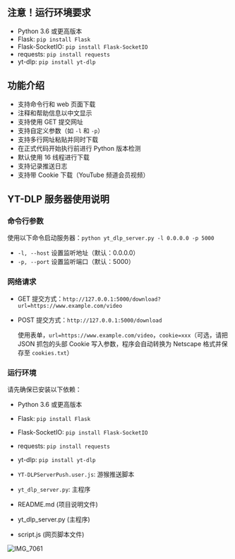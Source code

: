 ## 注意！运行环境要求
- Python 3.6 或更高版本
- Flask: `pip install Flask`
- Flask-SocketIO: `pip install Flask-SocketIO`
- requests: `pip install requests`
- yt-dlp: `pip install yt-dlp`

## 功能介绍
- 支持命令行和 web 页面下载
- 注释和帮助信息以中文显示
- 支持使用 GET 提交网址
- 支持自定义参数（如 `-l` 和 `-p`）
- 支持多行网址粘贴并同时下载
- 在正式代码开始执行前进行 Python 版本检测
- 默认使用 16 线程进行下载
- 支持记录推送日志
- 支持带 Cookie 下载（YouTube 频道会员视频）

## YT-DLP 服务器使用说明

### 命令行参数
使用以下命令启动服务器：`python yt_dlp_server.py -l 0.0.0.0 -p 5000`

- `-l, --host` 设置监听地址（默认：0.0.0.0）
- `-p, --port` 设置监听端口（默认：5000）

### 网络请求
- GET 提交方式：`http://127.0.0.1:5000/download?url=https://www.example.com/video`
- POST 提交方式：`http://127.0.0.1:5000/download`

  使用表单，`url=https://www.example.com/video`，`cookie=xxx`（可选，请把 JSON 抓包的头部 Cookie 写入参数，程序会自动转换为 Netscape 格式并保存至 `cookies.txt`）

### 运行环境
请先确保已安装以下依赖：
- Python 3.6 或更高版本
- Flask: `pip install Flask`
- Flask-SocketIO: `pip install Flask-SocketIO`
- requests: `pip install requests`
- yt-dlp: `pip install yt-dlp`

- `YT-DLPServerPush.user.js`: 游猴推送脚本
- `yt_dlp_server.py`: 主程序
- README.md (项目说明文件)
- yt_dlp_server.py (主程序)
- script.js (网页脚本文件)


![IMG_7061](https://user-images.githubusercontent.com/7725643/233867727-1955b068-3d30-461b-9922-5e218effb581.jpeg)

